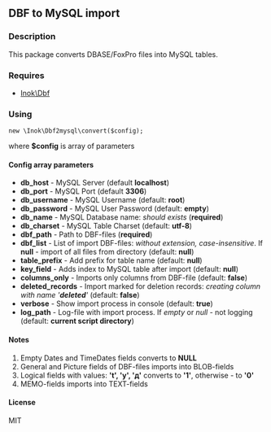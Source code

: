 ## DBF to MySQL import

### Description
This package converts DBASE/FoxPro files into MySQL tables. 

### Requires
* [Inok\Dbf](https://packagist.org/packages/inok/dbf)

### Using
```
new \Inok\Dbf2mysql\convert($config);
```
where **$config** is array of parameters

#### Config array parameters
* **db_host** - MySQL Server (default **localhost**)
* **db_port** - MySQL Port (default **3306**)
* **db_username** - MySQL Username (default: **root**)
* **db_password** - MySQL User Password (default: **empty**)
* **db_name** - MySQL Database name: *should exists* (**required**)
* **db_charset** - MySQL Table Charset (default: **utf-8**)
* **dbf_path** - Path to DBF-files (**required**)
* **dbf_list** - List of import DBF-files: *without extension, case-insensitive*. If **null** - import of all files from directory (default: **null**)
* **table_prefix** - Add prefix for table name (default: **null**) 
* **key_field** - Adds index to MySQL table after import (default: **null**)
* **columns_only** - Imports only columns from DBF-file (default: **false**)
* **deleted_records** - Import marked for deletion records: *creating column with name '**deleted**'* (default: **false**)
* **verbose** - Show import process in console (default: **true**)
* **log_path** - Log-file with import process. If *empty* or *null* - not logging (default: **current script directory**)

#### Notes
1. Empty Dates and TimeDates fields converts to **NULL**
2. General and Picture fields of DBF-files imports into BLOB-fields
3. Logical fields with values: **'t', 'y', 'д'** converts to **'1'**, otherwise - to **'0'**
4. MEMO-fields imports into TEXT-fields
 
#### License
MIT 